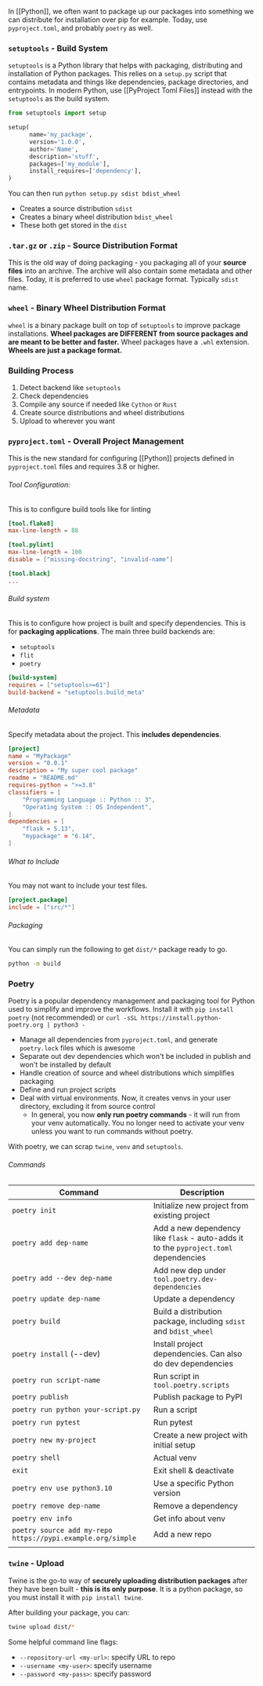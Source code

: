In [[Python]], we often want to package up our packages into something we can distribute for installation over pip for example. 
Today, use `pyproject.toml`, and probably `poetry` as well. 
### `setuptools` - Build System
`setuptools` is a Python library that helps with packaging, distributing and installation of Python packages. 
This relies on a `setup.py` script that contains metadata and things like dependencies, package directories, and entrypoints. 
In modern Python, use [[PyProject Toml Files]] instead with the `setuptools` as the build system. 

```python
from setuptools import setup

setup(
	  name='my_package',
	  version='1.0.0',
	  author='Name',
	  description='stuff',
	  packages=['my_module'],
	  install_requires=['dependency'],
)
```

You can then run `python setup.py sdist bdist_wheel`
- Creates a source distribution `sdist`
- Creates a binary wheel distribution `bdist_wheel`
- These both get stored in the `dist` 
### `.tar.gz` or `.zip` - Source Distribution Format
This is the old way of doing packaging - you packaging all of your **source files** into an archive. The archive will also contain some metadata and other files. Today, it is preferred to use `wheel` package format.
Typically `sdist` name. 
### `wheel` - Binary Wheel Distribution Format
`wheel` is a binary package built on top of `setuptools` to improve package installations. 
**Wheel packages are DIFFERENT from source packages and are meant to be better and faster.**
Wheel packages have a `.whl` extension. 
**Wheels are just a package format.**
### Building Process
1. Detect backend like `setuptools`
2. Check dependencies
3. Compile any source if needed like `Cython` or `Rust`
4. Create source distributions and wheel distributions
5. Upload to wherever you want
### `pyproject.toml` - Overall Project Management
This is the new standard for configuring [[Python]] projects defined in  `pyproject.toml` files and requires 3.8 or higher.
###### Tool Configuration: 
This is to configure build tools like for linting
```toml
[tool.flake8]
max-line-length = 88

[tool.pylint]
max-line-length = 100
disable = ["missing-docstring", "invalid-name"]

[tool.black]
... 
```

###### Build system
This is to configure how project is built and specify dependencies. This is for **packaging applications**. The main three build backends are:
- `setuptools`
- `flit`
- `poetry`
```toml
[build-system]
requires = ["setuptools>=61"]
build-backend = "setuptools.build_meta"
```
###### Metadata 
Specify metadata about the project. This **includes dependencies**. 
```toml
[project]
name = "MyPackage"
version = "0.0.1"
description = "My super cool package"
readme = "README.md"
requires-python = ">=3.8"
classifiers = [
	"Programming Language :: Python :: 3",
	"Operating System :: OS Independent",
]
dependencies = [
	"flask = 5.13",
	"mypackage" = "6.14",
]
```
###### What to Include
You may not want to include your test files.
```toml
[project.package]
include = ["src/*"]
```
###### Packaging
You can simply run the following to get `dist/*` package ready to go.
```bash
python -m build
```
### Poetry
Poetry is a popular dependency management and packaging tool for Python used to simplify and improve the workflows. 
Install it with `pip install poetry` (not recommended) or `curl -sSL https://install.python-poetry.org | python3 -`
- Manage all dependencies from `pyproject.toml`, and generate `poetry.lock` files which is awesome
- Separate out dev dependencies which won't be included in publish and won't be installed by default
- Handle creation of source and wheel distributions which simplifies packaging
- Define and run project scripts
- Deal with virtual environments. Now, it creates venvs in your user directory, excluding it from source control
	- In general, you now **only run poetry commands** - it will run from your venv automatically. You no longer need to activate your venv unless you want to run commands without poetry. 

With poetry, we can scrap `twine`, `venv` and `setuptools`. 
###### Commands
| Command                                                     | Description                                                                           |
| ----------------------------------------------------------- | ------------------------------------------------------------------------------------- |
| `poetry init`                                               | Initialize new project from existing project                                          |
| `poetry add dep-name`                                       | Add a new dependency like `flask` - auto-adds it to the `pyproject.toml` dependencies |
| `poetry add --dev dep-name`                                 | Add new dep under `tool.poetry.dev-dependencies`                                      |
| `poetry update dep-name`                                    | Update a dependency                                                                   |
| `poetry build`                                              | Build a distribution package, including `sdist` and `bdist_wheel`                     |
| `poetry install` (--dev)                                    | Install project dependencies. Can also do dev dependencies                            |
| `poetry run script-name`                                    | Run script in `tool.poetry.scripts`                                                   |
| `poetry publish`                                            | Publish package to PyPI                                                               |
| `poetry run python your-script.py`                          | Run a script                                                                          |
| `poetry run pytest`                                         | Run pytest                                                                            |
| `poetry new my-project`                                     | Create a new project with initial setup                                               |
| `poetry shell`                                              | Actual venv                                                                           |
| `exit`                                                      | Exit shell & deactivate                                                               |
| `poetry env use python3.10`                                 | Use a specific Python version                                                         |
| `poetry remove dep-name`                                    | Remove a dependency                                                                   |
| `poetry env info`                                           | Get info about venv                                                                   |
| `poetry source add my-repo https://pypi.example.org/simple` | Add a new repo                                                                        |
|                                                             |                                                                                       |
### `twine` - Upload
Twine is the go-to way of **securely uploading distribution packages** after they have been built - **this is its only purpose**. It is a python package, so you must install it with `pip install twine`. 

After building your package, you can:
```bash
twine upload dist/*
```

Some helpful command line flags:
- `--repository-url <my-url>`: specify URL to repo
- `--username <my-user>`: specify username
- `--password <my-pass>`: specify password 